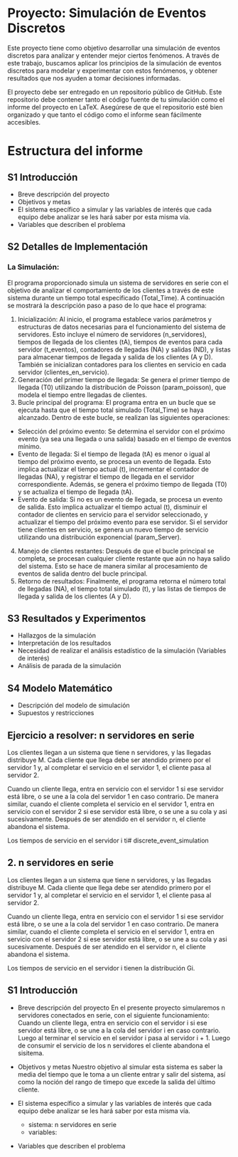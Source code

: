 # Proyecto: Simulación de Eventos Discretos

Este proyecto tiene como objetivo desarrollar una simulación de eventos discretos para analizar y entender mejor ciertos fenómenos. A través de este trabajo, buscamos aplicar los principios de la simulación de eventos discretos para modelar y experimentar con estos fenómenos, y obtener resultados que nos ayuden a tomar decisiones informadas.

El proyecto debe ser entregado en un repositorio público de GitHub. Este repositorio debe contener tanto el código fuente de tu simulación como el informe del proyecto en LaTeX. Asegúrese de que el repositorio esté bien organizado y que tanto el código como el informe sean fácilmente accesibles.

# Estructura del informe

## S1 Introducción

- Breve descripción del proyecto
- Objetivos y metas
- El sistema específico a simular y las variables de interés que cada equipo debe analizar se les hará saber por esta misma vía.
- Variables que describen el problema

## S2 Detalles de Implementación

### La Simulación:
El programa proporcionado simula un sistema de servidores en serie con el objetivo de analizar el comportamiento de los clientes a través de este sistema durante un tiempo total especificado (Total_Time). A continuación se mostrará la descripción paso a paso de lo que hace el programa:

1. Inicialización: Al inicio, el programa establece varios parámetros y estructuras de datos necesarias para el funcionamiento del sistema de servidores. Esto incluye el número de servidores (n_servidores), tiempos de llegada de los clientes (tA), tiempos de eventos para cada servidor (t_eventos), contadores de llegadas (NA) y salidas (ND), y listas para almacenar tiempos de llegada y salida de los clientes (A y D). También se inicializan contadores para los clientes en servicio en cada servidor (clientes_en_servicio).
2. Generación del primer tiempo de llegada: Se genera el primer tiempo de llegada (T0) utilizando la distribución de Poisson (param_poisson), que modela el tiempo entre llegadas de clientes.
3. Bucle principal del programa: El programa entra en un bucle que se ejecuta hasta que el tiempo total simulado (Total_Time) se haya alcanzado. Dentro de este bucle, se realizan las siguientes operaciones:
- Selección del próximo evento: Se determina el servidor con el próximo evento (ya sea una llegada o una salida) basado en el tiempo de eventos mínimo.
- Evento de llegada: Si el tiempo de llegada (tA) es menor o igual al tiempo del próximo evento, se procesa un evento de llegada. Esto implica actualizar el tiempo actual (t), incrementar el contador de llegadas (NA), y registrar el tiempo de llegada en el servidor correspondiente. Además, se genera el próximo tiempo de llegada (T0) y se actualiza el tiempo de llegada (tA).
- Evento de salida: Si no es un evento de llegada, se procesa un evento de salida. Esto implica actualizar el tiempo actual (t), disminuir el contador de clientes en servicio para el servidor seleccionado, y actualizar el tiempo del próximo evento para ese servidor. Si el servidor tiene clientes en servicio, se genera un nuevo tiempo de servicio utilizando una distribución exponencial (param_Server).
4. Manejo de clientes restantes: Después de que el bucle principal se completa, se procesan cualquier cliente restante que aún no haya salido del sistema. Esto se hace de manera similar al procesamiento de eventos de salida dentro del bucle principal.
5. Retorno de resultados: Finalmente, el programa retorna el número total de llegadas (NA), el tiempo total simulado (t), y las listas de tiempos de llegada y salida de los clientes (A y D).

## S3 Resultados y Experimentos

- Hallazgos de la simulación
- Interpretación de los resultados
- Necesidad de realizar el análisis estadístico de la simulación (Variables de interés)
- Análisis de parada de la simulación

## S4 Modelo Matemático

- Descripción del modelo de simulación
- Supuestos y restricciones


## Ejercicio a resolver: n servidores en serie

Los clientes llegan a un sistema que tiene n servidores, y las llegadas distribuye M. Cada cliente que llega debe ser atendido primero por el servidor 1 y, al completar el servicio en el servidor 1, el cliente pasa al servidor 2.

Cuando un cliente llega, entra en servicio con el servidor 1 si ese servidor está libre, o se une a la cola del servidor 1 en caso contrario. De manera similar, cuando el cliente completa el servicio en el servidor 1, entra en servicio con el servidor 2 si ese servidor está libre, o se une a su cola y asi sucesivamente. Después de ser atendido en el servidor n, el cliente abandona el sistema.

Los tiempos de servicio en el servidor i ti# discrete_event_simulation

## 2. n servidores en serie

Los clientes llegan a un sistema que tiene n servidores, y las llegadas distribuye M. Cada cliente que llega debe ser atendido primero por el servidor 1 y, al completar el servicio en el servidor 1, el cliente pasa al servidor 2.

Cuando un cliente llega, entra en servicio con el servidor 1 si ese servidor está libre, o se une a la cola del servidor 1 en caso contrario. De manera similar, cuando el cliente completa el servicio en el servidor 1, entra en servicio con el servidor 2 si ese servidor está libre, o se une a su cola y asi sucesivamente. Después de ser atendido en el servidor n, el cliente abandona el sistema.

Los tiempos de servicio en el servidor i tienen la distribución Gi.


## S1 Introducción

- Breve descripción del proyecto
    En el presente proyecto simularemos n servidores conectados en serie, con el siguiente funcionamiento:
    Cuando un cliente llega, entra en servicio con el servidor i si ese servidor está libre, o se une a la cola del servidor i en caso contrario. Luego al terminar el servicio en el servidor i pasa al servidor i + 1. Luego de consumir el servicio de los n servidores el cliente abandona el sisitema.

- Objetivos y metas
    Nuestro objetivo al simular esta sistema es saber la media del tiempo que le toma a un cliente entrar y salir del sistema, así como la noción del rango de timepo que excede la salida del último cliente.
- El sistema específico a simular y las variables de interés que cada equipo debe analizar se les hará saber por esta misma vía.
    - sistema: n servidores en serie
    - variables: 
- Variables que describen el problema
    